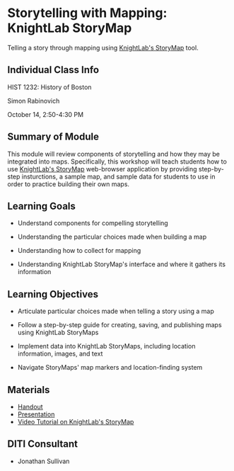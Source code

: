 <h1>Storytelling with Mapping: KnightLab StoryMap</h1>

Telling a story through mapping using [KnightLab's StoryMap](http://storymap.knightlab.com/) tool.

<h2>Individual Class Info</h2>

HIST 1232: History of Boston

Simon Rabinovich

October 14, 2:50-4:30 PM

<h2>Summary of Module</h2>

This module will review components of storytelling and how they may be integrated into maps. Specifically, this workshop will teach students how to use [KnightLab's StoryMap](http://storymap.knightlab.com/) web-browser application by providing step-by-step insturctions, a sample map, and sample data for students to use in order to practice building their own maps. 

<h2>Learning Goals</h2>

* Understand components for compelling storytelling

* Understanding the particular choices made when building a map

* Understanding how to collect for mapping

* Understanding KnightLab StoryMap's interface and where it gathers its information

<h2>Learning Objectives</h2>

* Articulate particular choices made when telling a story using a map

* Follow a step-by-step guide for creating, saving, and publishing maps using KnightLab StoryMaps

* Implement data into KnightLab StoryMaps, including location information, images, and text
* Navigate StoryMaps' map markers and location-finding system

<h2>Materials</h2>

* [Handout](https://github.com/NULabNortheastern/digitalassignmentshowcase/blob/master/mapping/history_of_boston-fall2020-rabinovitch/Handout.pdf)
* [Presentation](https://github.com/NULabNortheastern/digitalassignmentshowcase/blob/master/mapping/history_of_boston-fall2020-rabinovitch/Slides.pdf)
* [Video Tutorial on KnightLab's StoryMap](https://www.youtube.com/watch?v=X33ud7RYZFg&feature=youtu.be)

<h2>DITI Consultant</h2>

* Jonathan Sullivan


